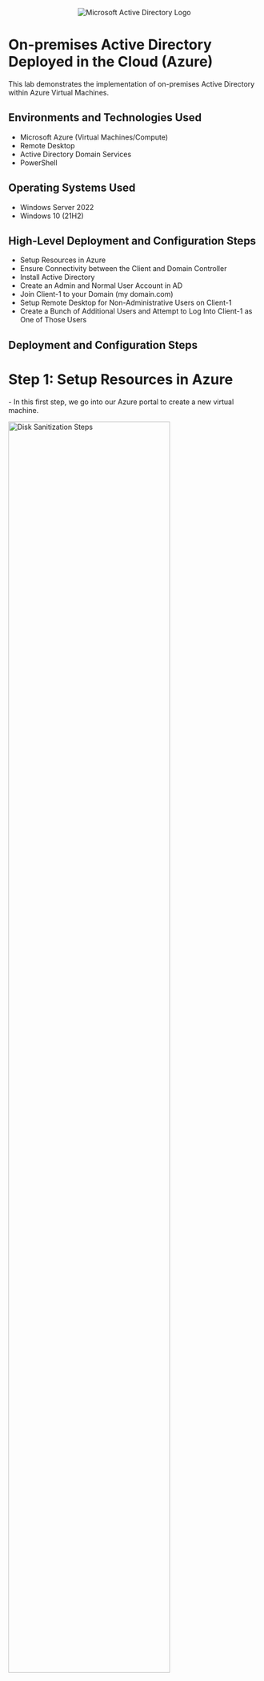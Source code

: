 <p align="center">
<img src="https://i.imgur.com/pU5A58S.png" alt="Microsoft Active Directory Logo"/>
</p>

<h1>On-premises Active Directory Deployed in the Cloud (Azure)</h1>
This lab demonstrates the implementation of on-premises Active Directory within Azure Virtual Machines.<br />


<h2>Environments and Technologies Used</h2>

- Microsoft Azure (Virtual Machines/Compute)
- Remote Desktop
- Active Directory Domain Services
- PowerShell

<h2>Operating Systems Used </h2>

- Windows Server 2022
- Windows 10 (21H2)

<h2>High-Level Deployment and Configuration Steps</h2>

- Setup Resources in Azure
- Ensure Connectivity between the Client and Domain Controller
- Install Active Directory
- Create an Admin and Normal User Account in AD
- Join Client-1 to your Domain (my domain.com)
- Setup Remote Desktop for Non-Administrative Users on Client-1
- Create a Bunch of Additional Users and Attempt to Log Into Client-1 as One of Those Users

<h2>Deployment and Configuration Steps</h2>
<h1>Step 1: Setup Resources in Azure</h1>
<p>
- In this first step, we go into our Azure portal to create a new virtual machine.
</p>
<p>
<img src="https://i.imgur.com/q7GGaoS.png" height="80%" width="80%" alt="Disk Sanitization Steps"/>
</p>
<p>
<img src="https://i.imgur.com/qGKcLpa.png" height="80%" width="80%" alt="Disk Sanitization Steps"/>
</p>
<p>
- We make sure to create a Domain Controller VM using Windows Server 2022 and named it "DC-1".
</p>
<br />

<p>
<img src="https://i.imgur.com/udM6ozR.png" height="80%" width="80%" alt="Disk Sanitization Steps"/>
</p>
<p>
Lorem ipsum dolor sit amet, consectetur adipiscing elit, sed do eiusmod tempor incididunt ut labore et dolore magna aliqua. Ut enim ad minim veniam, quis nostrud exercitation ullamco laboris nisi ut aliquip ex ea commodo consequat. Duis aute irure dolor in reprehenderit in voluptate velit esse cillum dolore eu fugiat nulla pariatur.
</p>
<br />
